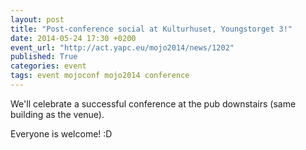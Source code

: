 ```yaml
---
layout: post
title: "Post-conference social at Kulturhuset, Youngstorget 3!"
date: 2014-05-24 17:30 +0200
event_url: "http://act.yapc.eu/mojo2014/news/1202"
published: True
categories: event
tags: event mojoconf mojo2014 conference
---
```


We&#39;ll celebrate a successful conference at the pub downstairs (same building as the venue).

Everyone is welcome! :D

